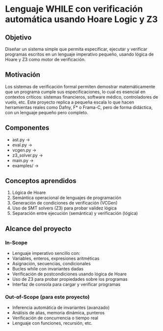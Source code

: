 # Lenguaje WHILE con verificación automática usando Hoare Logic y Z3

## Objetivo
Diseñar un sistema simple que permita especificar, ejecutar y verificar programas escritos en un lenguaje imperativo pequeño, usando lógica de Hoare y Z3 como motor de verificación.

## Motivación
Los sistemas de verificación formal permiten demostrar matemáticamente que un programa cumple sus especificaciones, lo cual es esencial en contextos críticos: sistemas financieros, software médico, controladores de vuelo, etc.
Este proyecto replica a pequeña escala lo que hacen herramientas reales como Dafny, F* o Frama-C, pero de forma didáctica, con un lenguaje pequeño pero completo.

## Componentes
- ast.py ->
- eval.py -> 
- vcgen.py ->
- z3_solver.py ->
- main.py ->
- examples/ ->

## Conceptos aprendidos
1. Lógica de Hoare
2. Semántica operacional de lenguajes de programación
3. Generación de condiciones de verificación (VCGen)
4. Uso de SMT solvers (Z3) para probar validez lógica
5. Separación entre ejecución (semántica) y verificación (lógica)

## Alcance del proyecto
### In-Scope
- Lenguaje imperativo sencillo con:
- Variables, enteros, expresiones aritméticas
- Asignación, secuencias, condicionales
- Bucles while con invariantes dadas
- Verificación de postcondiciones usando lógica de Hoare
- Uso de Z3 para probar propiedades sobre los programas
- Interfaz de consola para cargar y verificar programas

### Out-of-Scope (para este proyecto)
- Inferencia automática de invariantes (avanzado)
- Análisis de alias, memoria dinámica, punteros
- Verificación de concurrencia o tiempo real
- Lenguaje con funciones, recursión, etc.
